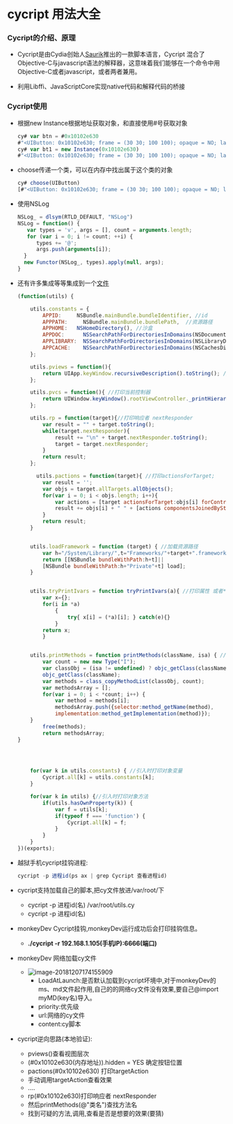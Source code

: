 # cycript 用法大全

### Cycript的介绍、原理

+ Cycript是由Cydia创始人[Saurik](:https://git.saurik.com/cycript.git)推出的一款脚本语言，Cycript 混合了Objective-C与javascript语法的解释器，这意味着我们能够在一个命令中用Objective-C或者javascript，或者两者兼用。

+ 利用Libffi、JavaScriptCore实现native代码和解释代码的桥接




### Cycript使用

+ 根据new Instance根据地址获取对象，和直接使用#号获取对象

  ```javascript
  cy# var btn = #0x10102e630
  #"<UIButton: 0x10102e630; frame = (30 30; 100 100); opaque = NO; layer = <CALayer: 0x170225b00>>"
  cy# var bt1 = new Instance(0x10102e630)
  #"<UIButton: 0x10102e630; frame = (30 30; 100 100); opaque = NO; layer = <CALayer: 0x170225b00>>"
  ```


+ choose传递一个类，可以在内存中找出属于这个类的对象

  ```javascript
  cy# choose(UIButton)
  [#"<UIButton: 0x10102e630; frame = (30 30; 100 100); opaque = NO; layer = <CALayer: 0x170225b00>>"]
  ```



+ 使用NSLog

  ```javascript
  NSLog_ = dlsym(RTLD_DEFAULT, "NSLog")
  NSLog = function() { 
     var types = 'v', args = [], count = arguments.length;
     for (var i = 0; i != count; ++i) {
        types += '@';
        args.push(arguments[i]);
    } 
    new Functor(NSLog_, types).apply(null, args);
  }
  ```


+ 还有许多集成等等集成到一个[文件](https://raw.githubusercontent.com/blaceman/myRe/master/cy/myMd.cy)

  ```javascript
  (function(utils) {
  
      utils.constants = {
          APPID:  	 NSBundle.mainBundle.bundleIdentifier, //id
          APPPATH:     NSBundle.mainBundle.bundlePath,  //资源路径
          APPHOME:	 NSHomeDirectory(), //沙盒
          APPDOC:      NSSearchPathForDirectoriesInDomains(NSDocumentDirectory, NSUserDomainMask, YES)[0],
          APPLIBRARY:  NSSearchPathForDirectoriesInDomains(NSLibraryDirectory, NSUserDomainMask, YES)[0],
          APPCACHE:    NSSearchPathForDirectoriesInDomains(NSCachesDirectory, NSUserDomainMask, YES)[0]
      };
  
      utils.pviews = function(){
          return UIApp.keyWindow.recursiveDescription().toString(); //打印视图层次
      };
  
      utils.pvcs = function(){ //打印当前控制器
          return UIWindow.keyWindow().rootViewController._printHierarchy().toString();
      };
  
      utils.rp = function(target){//打印响应者 nextResponder
          var result = "" + target.toString();
          while(target.nextResponder){
              result += "\n" + target.nextResponder.toString();
              target = target.nextResponder;
          }
          return result;
      };
  
        utils.pactions = function(target){ //打印actionsForTarget;
          var result = '';
          var objs = target.allTargets.allObjects();
          for(var i = 0; i < objs.length; i++){
              var actions = [target actionsForTarget:objs[i] forControlEvent:0];
              result += objs[i] + " " + [actions componentsJoinedByString:@","];
          }
          return result;
      }
  
  
      utils.loadFramework = function (target) { //加载资源路径
          var h="/System/Library/",t="Frameworks/"+target+".framework";
          return [[NSBundle bundleWithPath:h+t]||
          [NSBundle bundleWithPath:h+"Private"+t] load];
      }
  
  
      utils.tryPrintIvars = function tryPrintIvars(a){ //打印属性 或者*实例对象
          var x={}; 
          for(i in *a)
              { 
                  try{ x[i] = (*a)[i]; } catch(e){} 
              } 
          return x; 
          } 
  
  
      utils.printMethods = function printMethods(className, isa) { //打印方法,第一个传类对象字符串,第二个可不传。
          var count = new new Type("I");
          var classObj = (isa != undefined) ? objc_getClass(className)->isa :     
          objc_getClass(className); 
          var methods = class_copyMethodList(classObj, count); 
          var methodsArray = [];
          for(var i = 0; i < *count; i++) { 
              var method = methods[i]; 
              methodsArray.push({selector:method_getName(method),     
              implementation:method_getImplementation(method)});
      }
          free(methods); 
          return methodsArray;
  }
  
  
    
  
      for(var k in utils.constants) { //引入时打印对象变量
          Cycript.all[k] = utils.constants[k];
      }
  
      for(var k in utils) {//引入时打印对象方法
          if(utils.hasOwnProperty(k)) {
              var f = utils[k];
              if(typeof f === 'function') {
                  Cycript.all[k] = f;
              }
          }
      }
  })(exports);
  ```

+ 越狱手机cycript挂钩进程:

  ```javascript
  cycript -p 进程id(ps ax | grep Cycript 查看进程id)
  ```

+ cycript支持加载自己的脚本,把cy文件放进/var/root/下

  + cycript -p 进程id(名) /var/root/utils.cy
  + cycript -p 进程id(名)

+ monkeyDev Cycript挂钩,monkeyDev运行成功后会打印挂钩信息。

  + **./cycript -r 192.168.1.105(手机IP):6666(端口)**  

+ monkeyDev 网络加载cy文件

  + ![image-20181207174155909](https://ws2.sinaimg.cn/large/006tNbRwly1fxybmh7wpjj30yb0llgsm.jpg)
    + LoadAtLaunch:是否默认加载到cycript坏境中,对于monkeyDev的ms、md文件起作用,自己的的网络cy文件没有效果,要自己@import myMD(key名)导入。
    + priority:优先级
    + url:网络的cy文件
    + content:cy脚本

+ cycript逆向思路(本地验证):

  + pviews()查看视图层次
  + (#0x10102e630(内存地址)).hidden = YES 确定按钮位置
  + pactions(#0x10102e630)  打印targetAction
  + 手动调用targetAction查看效果
  + ....
  + rp(#0x10102e630)打印响应者 nextResponder
  + 然后printMethods(@"类名")查找方法名
  + 找到可疑的方法,调用,查看是否是想要的效果(要猜)